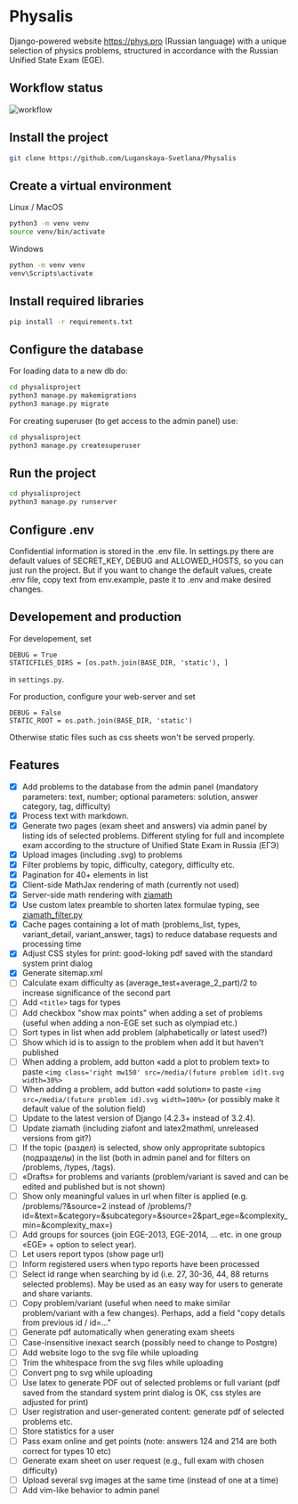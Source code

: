 # Physalis
Django-powered website https://phys.pro (Russian language) with a unique
selection of physics problems, structured in accordance with the Russian
Unified State Exam (EGE).

## Workflow status
![workflow](https://github.com/Luganskaya-Svetlana/Physalis/actions/workflows/python-package.yml/badge.svg)

## Install the project
```bash 
git clone https://github.com/Luganskaya-Svetlana/Physalis
```

## Create a virtual environment
Linux / MacOS

```bash
python3 -m venv venv
source venv/bin/activate
```

Windows

```bash
python -m venv venv
venv\Scripts\activate
```

## Install required libraries
```bash
pip install -r requirements.txt
```

## Configure the database
For loading data to a new db do:
```bash
cd physalisproject
python3 manage.py makemigrations
python3 manage.py migrate
```

For creating superuser (to get access to the admin panel) use:
```bash
cd physalisproject
python3 manage.py createsuperuser
```

## Run the project 
```bash
cd physalisproject
python3 manage.py runserver
```

## Configure .env
Confidential information is stored in the .env file.
In settings.py there are default values of SECRET_KEY, DEBUG and ALLOWED_HOSTS,
so you can just run the project. But if you want to change the default values,
create .env file, copy text from env.example, paste it to .env and make desired
changes.

## Developement and production
For developement, set
```
DEBUG = True
STATICFILES_DIRS = [os.path.join(BASE_DIR, 'static'), ]
```
in `settings.py`.

For production, configure your web-server and set
```
DEBUG = False
STATIC_ROOT = os.path.join(BASE_DIR, 'static')
```
Otherwise static files such as css sheets won't be served properly.


## Features
- [x] Add problems to the database from the admin panel (mandatory parameters:
  text, number; optional parameters: solution, answer category, tag,
  difficulty)
- [x] Process text with markdown.
- [x] Generate two pages (exam sheet and answers) via admin panel by listing
  ids of selected problems. Different styling for full and incomplete exam
  according to the structure of Unified State Exam in Russia (ЕГЭ)
- [x] Upload images (including .svg) to problems
- [x] Filter problems by topic, difficulty, category, difficulty etc.
- [x] Pagination for 40+ elements in list
- [x] Client-side MathJax rendering of math (currently not used)
- [x] Server-side math rendering with
  [ziamath](https://github.com/cdelker/ziamath)
- [x] Use custom latex preamble to shorten latex formulae typing, see
  [ziamath_filter.py](https://github.com/Luganskaya-Svetlana/Physalis/blob/master/physalisproject/problems/templatetags/ziamath_filter.py)
- [x] Cache pages containing a lot of math (problems_list, types,
  variant_detail, variant_answer, tags) to reduce database requests and
  processing time
- [x] Adjust CSS styles for print: good-loking pdf saved with the standard
  system print dialog
- [x] Generate sitemap.xml
- [ ] Calculate exam difficulty as (average_test+average_2_part)/2 to increase
  significance of the second part
- [ ] Add `<title>` tags for types
- [ ] Add checkbox "show max points" when adding a set of problems (useful when
  adding a non-EGE set such as olympiad etc.)
- [ ] Sort types in list when add problem (alphabetically or latest used?)
- [ ] Show which id is to assign to the problem when add it but haven't published
- [ ] When adding a problem, add button «add a plot to problem text» to paste
  `<img class='right mw150' src=/media/(future problem id)t.svg width=30%>`
- [ ] When adding a problem, add button «add solution» to paste
  `<img src=/media/(future problem id).svg width=100%>`
  (or possibly make it default value of the solution field)
- [ ] Update to the latest version of Django (4.2.3+ instead of 3.2.4).
- [ ] Update ziamath (including ziafont and latex2mathml, unreleased versions from git?)
- [ ] If the topic (раздел) is selected, show only appropritate subtopics
  (подразделы) in the list (both in admin panel and for filters on /problems,
  /types, /tags).
- [ ] «Drafts» for problems and variants (problem/variant is saved and can be
  edited and published but is not shown)
- [ ] Show only meaningful values in url when filter is applied (e.g.
  /problems/?&source=2 instead of
  /problems/?id=&text=&category=&subcategory=&source=2&part_ege=&complexity_min=&complexity_max=)
- [ ] Add groups for sources (join EGE-2013, EGE-2014, ... etc. in one group
  «EGE» + option to select year).
- [ ] Let users report typos (show page url)
- [ ] Inform registered users when typo reports have been processed
- [ ] Select id range when searching by id (i.e. 27, 30-36, 44, 88 returns selected
  problems). May be used as an easy way for users to generate and share variants.
- [ ] Copy problem/variant (useful when need to make similar problem/variant
  with a few changes). Perhaps, add a field "copy details from previous id / id=..."
- [ ] Generate pdf automatically when generating exam sheets
- [ ] Case-insensitive inexact search (possibly need to change to Postgre)
- [ ] Add website logo to the svg file while uploading
- [ ] Trim the whitespace from the svg files while uploading
- [ ] Convert png to svg while uploading
- [ ] Use latex to generate PDF out of selected problems or full variant (pdf
  saved from the standard system print dialog is OK, css styles are adjusted
  for print)
- [ ] User registration and user-generated content: generate pdf of selected
  problems etc.
- [ ] Store statistics for a user
- [ ] Pass exam online and get points (note: answers 124 and 214 are both correct for
  types 10 etc)
- [ ] Generate exam sheet on user request (e.g., full exam with chosen difficulty)
- [ ] Upload several svg images at the same time (instead of one at a time)
- [ ] Add vim-like behavior to admin panel
